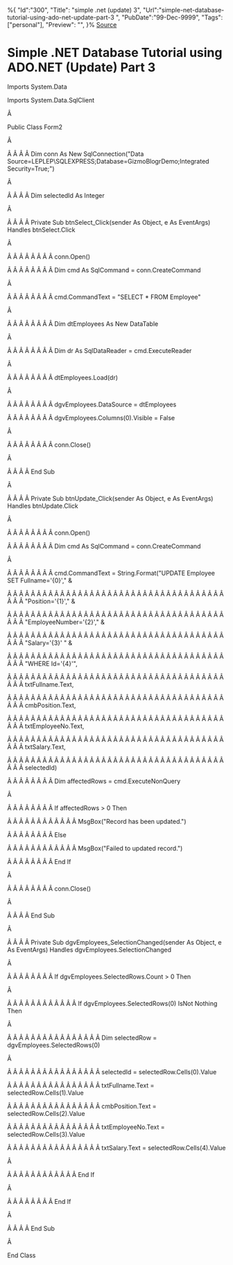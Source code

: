 ﻿%{
    "Id":"300",
    "Title": "simple .net (update) 3",
    "Url":"simple-net-database-tutorial-using-ado-net-update-part-3",
    "PubDate":"99-Dec-9999",
    "Tags": ["personal"],
    "Preview": "",
}%
[Source](http://gizmoblogr.com/710/simple-net-database-tutorial-using-ado-net-update-part-3 "Permalink to Simple .NET Database Tutorial using ADO.NET (Update) Part 3")

# Simple .NET Database Tutorial using ADO.NET (Update) Part 3

Imports System.Data

Imports System.Data.SqlClient

Â 

Public Class Form2

Â 

Â Â Â Â Dim conn As New SqlConnection("Data Source=LEPLEP\SQLEXPRESS;Database=GizmoBlogrDemo;Integrated Security=True;")

Â 

Â Â Â Â Dim selectedId As Integer

Â 

Â Â Â Â Private Sub btnSelect_Click(sender As Object, e As EventArgs) Handles btnSelect.Click

Â 

Â Â Â Â Â Â Â Â conn.Open()

Â Â Â Â Â Â Â Â Dim cmd As SqlCommand = conn.CreateCommand

Â 

Â Â Â Â Â Â Â Â cmd.CommandText = "SELECT * FROM Employee"

Â 

Â Â Â Â Â Â Â Â Dim dtEmployees As New DataTable

Â 

Â Â Â Â Â Â Â Â Dim dr As SqlDataReader = cmd.ExecuteReader

Â 

Â Â Â Â Â Â Â Â dtEmployees.Load(dr)

Â 

Â Â Â Â Â Â Â Â dgvEmployees.DataSource = dtEmployees

Â Â Â Â Â Â Â Â dgvEmployees.Columns(0).Visible = False

Â 

Â Â Â Â Â Â Â Â conn.Close()

Â 

Â Â Â Â End Sub

Â 

Â Â Â Â Private Sub btnUpdate_Click(sender As Object, e As EventArgs) Handles btnUpdate.Click

Â 

Â Â Â Â Â Â Â Â conn.Open()

Â Â Â Â Â Â Â Â Dim cmd As SqlCommand = conn.CreateCommand

Â 

Â Â Â Â Â Â Â Â cmd.CommandText = String.Format("UPDATE Employee SET Fullname='{0}'," &

Â Â Â Â Â Â Â Â Â Â Â Â Â Â Â Â Â Â Â Â Â Â Â Â Â Â Â Â Â Â Â Â Â Â Â Â Â Â Â Â "Position='{1}'," &

Â Â Â Â Â Â Â Â Â Â Â Â Â Â Â Â Â Â Â Â Â Â Â Â Â Â Â Â Â Â Â Â Â Â Â Â Â Â Â Â "EmployeeNumber='{2}'," &

Â Â Â Â Â Â Â Â Â Â Â Â Â Â Â Â Â Â Â Â Â Â Â Â Â Â Â Â Â Â Â Â Â Â Â Â Â Â Â Â "Salary='{3}' " &

Â Â Â Â Â Â Â Â Â Â Â Â Â Â Â Â Â Â Â Â Â Â Â Â Â Â Â Â Â Â Â Â Â Â Â Â Â Â Â Â "WHERE Id='{4}'",

Â Â Â Â Â Â Â Â Â Â Â Â Â Â Â Â Â Â Â Â Â Â Â Â Â Â Â Â Â Â Â Â Â Â Â Â Â Â Â Â txtFullname.Text,

Â Â Â Â Â Â Â Â Â Â Â Â Â Â Â Â Â Â Â Â Â Â Â Â Â Â Â Â Â Â Â Â Â Â Â Â Â Â Â Â cmbPosition.Text,

Â Â Â Â Â Â Â Â Â Â Â Â Â Â Â Â Â Â Â Â Â Â Â Â Â Â Â Â Â Â Â Â Â Â Â Â Â Â Â Â txtEmployeeNo.Text,

Â Â Â Â Â Â Â Â Â Â Â Â Â Â Â Â Â Â Â Â Â Â Â Â Â Â Â Â Â Â Â Â Â Â Â Â Â Â Â Â txtSalary.Text,

Â Â Â Â Â Â Â Â Â Â Â Â Â Â Â Â Â Â Â Â Â Â Â Â Â Â Â Â Â Â Â Â Â Â Â Â Â Â Â Â selectedId)

Â Â Â Â Â Â Â Â Dim affectedRows = cmd.ExecuteNonQuery

Â 

Â Â Â Â Â Â Â Â If affectedRows > 0 Then

Â Â Â Â Â Â Â Â Â Â Â Â MsgBox("Record has been updated.")

Â Â Â Â Â Â Â Â Else

Â Â Â Â Â Â Â Â Â Â Â Â MsgBox("Failed to updated record.")

Â Â Â Â Â Â Â Â End If

Â 

Â Â Â Â Â Â Â Â conn.Close()

Â 

Â Â Â Â End Sub

Â 

Â Â Â Â Private Sub dgvEmployees_SelectionChanged(sender As Object, e As EventArgs) Handles dgvEmployees.SelectionChanged

Â 

Â Â Â Â Â Â Â Â If dgvEmployees.SelectedRows.Count > 0 Then

Â 

Â Â Â Â Â Â Â Â Â Â Â Â If dgvEmployees.SelectedRows(0) IsNot Nothing Then

Â 

Â Â Â Â Â Â Â Â Â Â Â Â Â Â Â Â Dim selectedRow = dgvEmployees.SelectedRows(0)

Â 

Â Â Â Â Â Â Â Â Â Â Â Â Â Â Â Â selectedId = selectedRow.Cells(0).Value

Â Â Â Â Â Â Â Â Â Â Â Â Â Â Â Â txtFullname.Text = selectedRow.Cells(1).Value

Â Â Â Â Â Â Â Â Â Â Â Â Â Â Â Â cmbPosition.Text = selectedRow.Cells(2).Value

Â Â Â Â Â Â Â Â Â Â Â Â Â Â Â Â txtEmployeeNo.Text = selectedRow.Cells(3).Value

Â Â Â Â Â Â Â Â Â Â Â Â Â Â Â Â txtSalary.Text = selectedRow.Cells(4).Value

Â 

Â Â Â Â Â Â Â Â Â Â Â Â End If

Â 

Â Â Â Â Â Â Â Â End If

Â 

Â Â Â Â End Sub

Â 

End Class